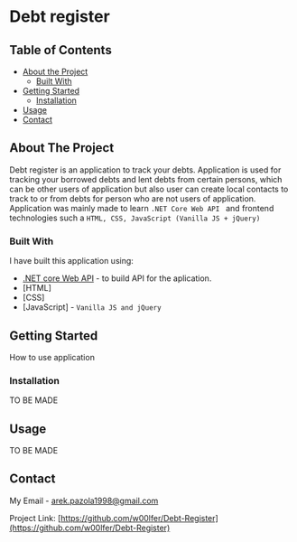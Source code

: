 # Debt register

<!-- TABLE OF CONTENTS -->
## Table of Contents

* [About the Project](#about-the-project)
  * [Built With](#built-with)
* [Getting Started](#getting-started)
  * [Installation](#installation)
* [Usage](#usage)
* [Contact](#contact)



<!-- ABOUT THE PROJECT -->
## About The Project

Debt register is an application to track your debts. Application is used for tracking your borrowed debts and lent debts from certain persons, which can be other users of application but also user can create local contacts to track to or from debts for person who are not users of application.
Application was mainly made to learn ```.NET Core Web API ``` and frontend technologies such a ```HTML, CSS, JavaScript (Vanilla JS + jQuery) ``` 

### Built With
I have built this application using:
* [.NET core Web API](https://docs.microsoft.com/pl-pl/aspnet/core/web-api) - to build API for the aplication.
* [HTML]
* [CSS]
* [JavaScript] - ```Vanilla JS and jQuery```


<!-- GETTING STARTED -->
## Getting Started

How to use application

### Installation

TO BE MADE

<!-- USAGE EXAMPLES -->
## Usage

TO BE MADE 

<!-- CONTACT -->
## Contact

My Email  - arek.pazola1998@gmail.com

Project Link: [https://github.com/w00lfer/Debt-Register](https://github.com/w00lfer/Debt-Register)

